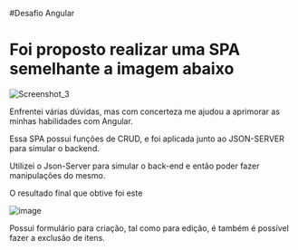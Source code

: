 #Desafio Angular

<h1>Foi proposto realizar uma SPA semelhante a imagem abaixo </h1>

![Screenshot_3](https://user-images.githubusercontent.com/87917605/173430816-452ca291-359a-4508-b42b-70e331f684b5.png)


Enfrentei várias dúvidas, mas com concerteza me ajudou a aprimorar as minhas habilidades com Angular.

Essa SPA possui funções de CRUD, e foi aplicada junto ao JSON-SERVER para simular o backend.

Utilizei o Json-Server para simular o back-end e então poder fazer manipulações do mesmo.

O resultado final que obtive foi este

![image](https://user-images.githubusercontent.com/87917605/173431720-39f10195-a220-490a-90fb-0e7d4eeb2dec.png)

Possui formulário para criação, tal como para edição, é também é possível fazer a exclusão de itens.
